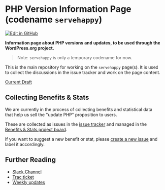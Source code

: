 # PHP Version Information Page (codename `servehappy`)

[![Edit in GitHub](https://img.shields.io/badge/Edit_in_GitHub--green.svg?style=social)](https://github.com/wp-core-php/servehappy/edit/master/README.md)

**Information page about PHP versions and updates, to be used through the WordPress.org project.**

> Note: `servehappy` is only a temporary codename for now.

This is the main repository for working on the `servehappy` page(s). It is used to collect the discussions in the issue tracker and work on the page content.

[Current Draft](https://github.com/WordPress/servehappy/blob/master/DRAFT.md)

## Collecting Benefits & Stats

We are currently in the process of collecting benefits and statistical data that help us sell the "update PHP" proposition to users.

These are collected as issues in the [issue tracker](https://github.com/wp-core-php/servehappy/issues) and managed in the [ Benefits & Stats project board](https://github.com/wp-core-php/servehappy/projects/1).

If you want to suggest a new benefit or stat, please [create a new issue](https://github.com/wp-core-php/servehappy/issues/new) and label it accordingly.

## Further Reading

* [Slack Channel](https://wordpress.slack.com/messages/core-php/)
* [Trac ticket](https://meta.trac.wordpress.org/ticket/2996)
* [Weekly updates](https://make.wordpress.org/core/tag/core-php/)
